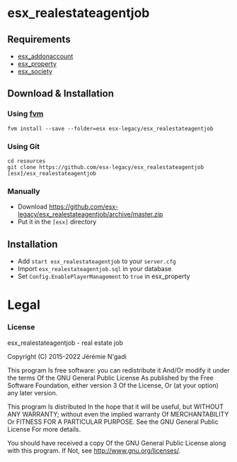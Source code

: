 # esx_realestateagentjob

## Requirements
- [esx_addonaccount](https://github.com/esx-legacy/esx_addonaccount)
- [esx_property](https://github.com/esx-legacy/esx_property)
- [esx_society](https://github.com/esx-legacy/esx_society)

## Download & Installation

### Using [fvm](https://github.com/qlaffont/fvm-installer)
```
fvm install --save --folder=esx esx-legacy/esx_realestateagentjob
```

### Using Git
```
cd resources
git clone https://github.com/esx-legacy/esx_realestateagentjob [esx]/esx_realestateagentjob
```

### Manually
- Download https://github.com/esx-legacy/esx_realestateagentjob/archive/master.zip
- Put it in the `[esx]` directory

## Installation
- Add `start esx_realestateagentjob` to your `server.cfg`
- Import `esx_realestateagentjob.sql` in your database
- Set `Config.EnablePlayerManagement` to `true` in esx_property

# Legal
### License
esx_realestateagentjob - real estate job

Copyright (C) 2015-2022 Jérémie N'gadi

This program Is free software: you can redistribute it And/Or modify it under the terms Of the GNU General Public License As published by the Free Software Foundation, either version 3 Of the License, Or (at your option) any later version.

This program Is distributed In the hope that it will be useful, but WITHOUT ANY WARRANTY; without even the implied warranty Of MERCHANTABILITY Or FITNESS FOR A PARTICULAR PURPOSE. See the GNU General Public License For more details.

You should have received a copy Of the GNU General Public License along with this program. If Not, see http://www.gnu.org/licenses/.
